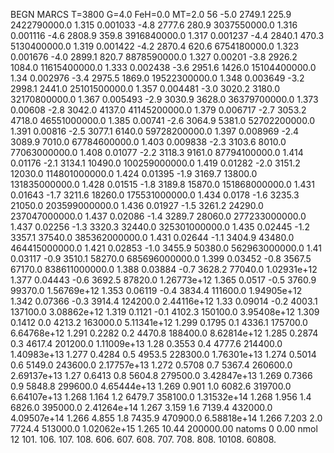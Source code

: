 BEGN
MARCS T=3800 G=4.0 FeH=0.0 MT=2.0
                  56
-5.0 2749.1 225.9 2422790000.0 1.315 0.001033 
-4.8 2777.6 280.9 3037550000.0 1.316 0.001116 
-4.6 2808.9 359.8 3916840000.0 1.317 0.001237 
-4.4 2840.1 470.3 5130400000.0 1.319 0.001422 
-4.2 2870.4 620.6 6754180000.0 1.323 0.001676 
-4.0 2899.1 820.7 8878590000.0 1.327 0.00201 
-3.8 2926.2 1084.0 11615400000.0 1.333 0.002438 
-3.6 2951.6 1426.0 15104400000.0 1.34 0.002976 
-3.4 2975.5 1869.0 19522300000.0 1.348 0.003649 
-3.2 2998.1 2441.0 25101500000.0 1.357 0.004481 
-3.0 3020.2 3180.0 32170800000.0 1.367 0.005493 
-2.9 3030.9 3628.0 36379700000.0 1.373 0.00608 
-2.8 3042.0 4137.0 41145200000.0 1.379 0.006717 
-2.7 3053.2 4718.0 46551000000.0 1.385 0.00741 
-2.6 3064.9 5381.0 52702200000.0 1.391 0.00816 
-2.5 3077.1 6140.0 59728200000.0 1.397 0.008969 
-2.4 3089.9 7010.0 67784600000.0 1.403 0.009838 
-2.3 3103.6 8010.0 77063000000.0 1.408 0.01077 
-2.2 3118.3 9161.0 87794100000.0 1.414 0.01176 
-2.1 3134.1 10490.0 100259000000.0 1.419 0.01282 
-2.0 3151.2 12030.0 114801000000.0 1.424 0.01395 
-1.9 3169.7 13800.0 131835000000.0 1.428 0.01515 
-1.8 3189.8 15870.0 151868000000.0 1.431 0.01643 
-1.7 3211.6 18260.0 175531000000.0 1.434 0.0178 
-1.6 3235.3 21050.0 203599000000.0 1.436 0.01927 
-1.5 3261.2 24290.0 237047000000.0 1.437 0.02086 
-1.4 3289.7 28060.0 277233000000.0 1.437 0.02256 
-1.3 3320.3 32440.0 325301000000.0 1.435 0.02445 
-1.2 3357.1 37540.0 385362000000.0 1.431 0.02644 
-1.1 3404.9 43480.0 464415000000.0 1.421 0.02853 
-1.0 3455.9 50380.0 562963000000.0 1.41 0.03117 
-0.9 3510.1 58270.0 685696000000.0 1.399 0.03452 
-0.8 3567.5 67170.0 838611000000.0 1.388 0.03884 
-0.7 3628.2 77040.0 1.02931e+12 1.377 0.04443 
-0.6 3692.5 87820.0 1.26773e+12 1.365 0.0517 
-0.5 3760.9 99370.0 1.56769e+12 1.353 0.06119 
-0.4 3834.4 111600.0 1.94905e+12 1.342 0.07366 
-0.3 3914.4 124200.0 2.44116e+12 1.33 0.09014 
-0.2 4003.1 137100.0 3.08862e+12 1.319 0.1121 
-0.1 4102.3 150100.0 3.95408e+12 1.309 0.1412 
0.0 4213.2 163000.0 5.11341e+12 1.299 0.1795 
0.1 4336.1 175700.0 6.64768e+12 1.291 0.2282 
0.2 4470.8 188400.0 8.62814e+12 1.285 0.2874 
0.3 4617.4 201200.0 1.11009e+13 1.28 0.3553 
0.4 4777.6 214400.0 1.40983e+13 1.277 0.4284 
0.5 4953.5 228300.0 1.76301e+13 1.274 0.5014 
0.6 5149.0 243600.0 2.17757e+13 1.272 0.5708 
0.7 5367.4 260600.0 2.69137e+13 1.27 0.6413 
0.8 5604.8 279500.0 3.42847e+13 1.269 0.7366 
0.9 5848.8 299600.0 4.65444e+13 1.269 0.901 
1.0 6082.6 319700.0 6.64107e+13 1.268 1.164 
1.2 6479.7 358100.0 1.31532e+14 1.268 1.956 
1.4 6826.0 395000.0 2.41264e+14 1.267 3.159 
1.6 7139.4 432000.0 4.09507e+14 1.266 4.855 
1.8 7435.9 470900.0 6.58818e+14 1.266 7.203 
2.0 7724.4 513000.0 1.02062e+15 1.265 10.44 
200000.00
natoms              0      0.00
nmol          12
          101.         106.       107.      108.         606.        607.        608.
          707.         708.       808.    10108.       60808.
